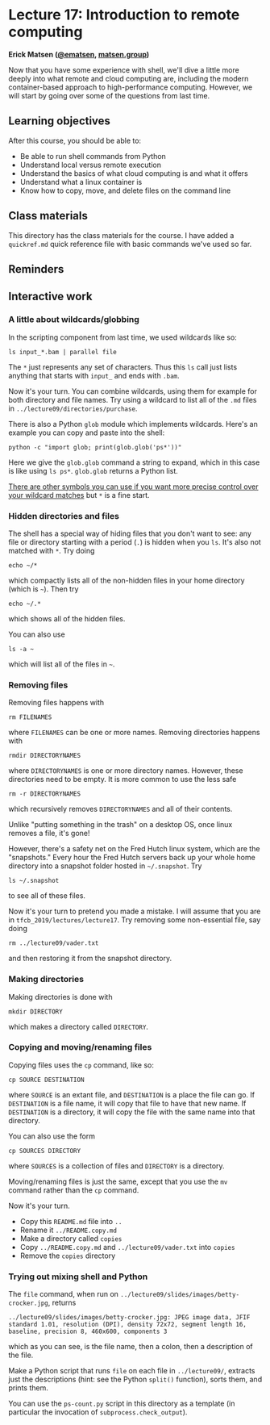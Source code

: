 # Lecture 17: Introduction to remote computing

**Erick Matsen ([@ematsen](https://twitter.com/ematsen), [matsen.group](http://matsen.group))**

Now that you have some experience with shell, we'll dive a little more deeply into what remote and cloud computing are, including the modern container-based approach to high-performance computing.
However, we will start by going over some of the questions from last time.

## Learning objectives

After this course, you should be able to:

- Be able to run shell commands from Python
- Understand local versus remote execution
- Understand the basics of what cloud computing is and what it offers
- Understand what a linux container is
- Know how to copy, move, and delete files on the command line

## Class materials

This directory has the class materials for the course.
I have added a `quickref.md` quick reference file with basic commands we've used so far.

## Reminders


## Interactive work

### A little about wildcards/globbing

In the scripting component from last time, we used wildcards like so:

    ls input_*.bam | parallel file

The `*` just represents any set of characters.
Thus this `ls` call just lists anything that starts with `input_` and ends with `.bam`.

Now it's your turn.
You can combine wildcards, using them for example for both directory and file names.
Try using a wildcard to list all of the `.md` files in `../lecture09/directories/purchase`.

There is also a Python `glob` module which implements wildcards.
Here's an example you can copy and paste into the shell:

    python -c "import glob; print(glob.glob('ps*'))"

Here we give the `glob.glob` command a string to expand, which in this case is like using `ls ps*`.
`glob.glob` returns a Python list.

[There are other symbols you can use if you want more precise control over your wildcard matches](http://www.linfo.org/wildcard.html) but `*` is a fine start.


### Hidden directories and files

The shell has a special way of hiding files that you don't want to see: any file or directory starting with a period (`.`) is hidden when you `ls`.
It's also not matched with `*`.
Try doing

    echo ~/*

which compactly lists all of the non-hidden files in your home directory (which is `~`).
Then try

    echo ~/.*

which shows all of the hidden files.

You can also use

    ls -a ~

which will list all of the files in `~`.


### Removing files

Removing files happens with

    rm FILENAMES

where `FILENAMES` can be one or more names.
Removing directories happens with

    rmdir DIRECTORYNAMES

where `DIRECTORYNAMES` is one or more directory names.
However, these directories need to be empty.
It is more common to use the less safe

    rm -r DIRECTORYNAMES

which recursively removes `DIRECTORYNAMES` and all of their contents.

Unlike "putting something in the trash" on a desktop OS, once linux removes a file, it's gone!

However, there's a safety net on the Fred Hutch linux system, which are the "snapshots."
Every hour the Fred Hutch servers back up your whole home directory into a snapshot folder hosted in `~/.snapshot`.
Try

    ls ~/.snapshot

to see all of these files.

Now it's your turn to pretend you made a mistake.
I will assume that you are in `tfcb_2019/lectures/lecture17`.
Try removing some non-essential file, say doing

    rm ../lecture09/vader.txt

and then restoring it from the snapshot directory.


### Making directories

Making directories is done with

    mkdir DIRECTORY

which makes a directory called `DIRECTORY`.


### Copying and moving/renaming files

Copying files uses the `cp` command, like so:

    cp SOURCE DESTINATION

where `SOURCE` is an extant file, and `DESTINATION` is a place the file can go.
If `DESTINATION` is a file name, it will copy that file to have that new name.
If `DESTINATION` is a directory, it will copy the file with the same name into that directory.

You can also use the form

    cp SOURCES DIRECTORY

where `SOURCES` is a collection of files and `DIRECTORY` is a directory.

Moving/renaming files is just the same, except that you use the `mv` command rather than the `cp` command.

Now it's your turn.

* Copy this `README.md` file into `..`
* Rename it `../README.copy.md`
* Make a directory called `copies`
* Copy `../README.copy.md` and `../lecture09/vader.txt` into `copies`
* Remove the `copies` directory


### Trying out mixing shell and Python

The `file` command, when run on `../lecture09/slides/images/betty-crocker.jpg`, returns

    ../lecture09/slides/images/betty-crocker.jpg: JPEG image data, JFIF standard 1.01, resolution (DPI), density 72x72, segment length 16, baseline, precision 8, 460x600, components 3

which as you can see, is the file name, then a colon, then a description of the file.

Make a Python script that runs `file` on each file in `../lecture09/`, extracts just the descriptions (hint: see the Python `split()` function), sorts them, and prints them.

You can use the `ps-count.py` script in this directory as a template (in particular the invocation of `subprocess.check_output`).
